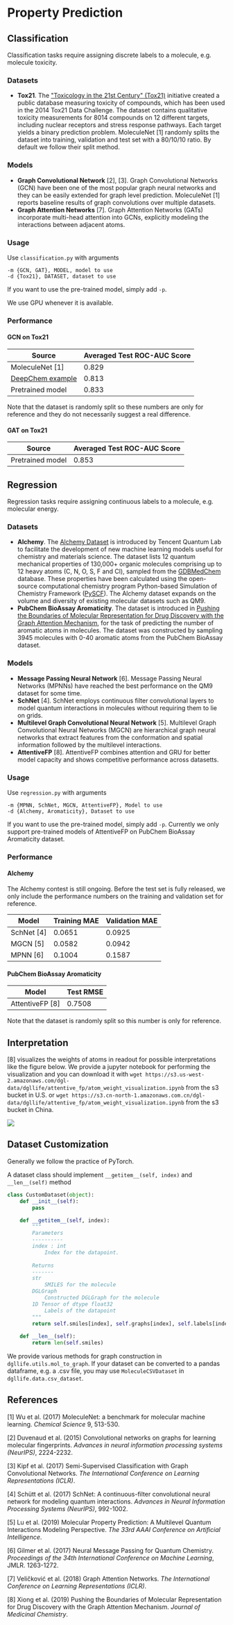 # Property Prediction

## Classification

Classification tasks require assigning discrete labels to a molecule, e.g. molecule toxicity.

### Datasets
- **Tox21**. The ["Toxicology in the 21st Century" (Tox21)](https://tripod.nih.gov/tox21/challenge/) initiative created
a public database measuring toxicity of compounds, which has been used in the 2014 Tox21 Data Challenge. The dataset
contains qualitative toxicity measurements for 8014 compounds on 12 different targets, including nuclear receptors and
stress response pathways. Each target yields a binary prediction problem. MoleculeNet [1] randomly splits the dataset
into training, validation and test set with a 80/10/10 ratio. By default we follow their split method.

### Models
- **Graph Convolutional Network** [2], [3]. Graph Convolutional Networks (GCN) have been one of the most popular graph neural
networks and they can be easily extended for graph level prediction. MoleculeNet [1] reports baseline results of graph
convolutions over multiple datasets.
- **Graph Attention Networks** [7]. Graph Attention Networks (GATs) incorporate multi-head attention into GCNs,
explicitly modeling the interactions between adjacent atoms.

### Usage

Use `classification.py` with arguments
```
-m {GCN, GAT}, MODEL, model to use
-d {Tox21}, DATASET, dataset to use
```

If you want to use the pre-trained model, simply add `-p`.

We use GPU whenever it is available.

### Performance

#### GCN on Tox21

| Source           | Averaged Test ROC-AUC Score |
| ---------------- | --------------------------- |
| MoleculeNet [1]  | 0.829                       |
| [DeepChem example](https://github.com/deepchem/deepchem/blob/master/examples/tox21/tox21_tensorgraph_graph_conv.py) | 0.813                  |
| Pretrained model | 0.833                       |

Note that the dataset is randomly split so these numbers are only for reference and they do not necessarily suggest
a real difference.

#### GAT on Tox21

| Source           | Averaged Test ROC-AUC Score |
| ---------------- | --------------------------- |
| Pretrained model | 0.853                       |

## Regression   

Regression tasks require assigning continuous labels to a molecule, e.g. molecular energy.

### Datasets  

- **Alchemy**. The [Alchemy Dataset](https://alchemy.tencent.com/) is introduced by Tencent Quantum Lab to facilitate the development of new 
machine learning models useful for chemistry and materials science. The dataset lists 12 quantum mechanical properties of 130,000+ organic 
molecules comprising up to 12 heavy atoms (C, N, O, S, F and Cl), sampled from the [GDBMedChem](http://gdb.unibe.ch/downloads/) database. 
These properties have been calculated using the open-source computational chemistry program Python-based Simulation of Chemistry Framework 
([PySCF](https://github.com/pyscf/pyscf)). The Alchemy dataset expands on the volume and diversity of existing molecular datasets such as QM9. 
- **PubChem BioAssay Aromaticity**. The dataset is introduced in 
[Pushing the Boundaries of Molecular Representation for Drug Discovery with the Graph Attention Mechanism](https://www.ncbi.nlm.nih.gov/pubmed/31408336), 
for the task of predicting the number of aromatic atoms in molecules. The dataset was constructed by sampling 3945 molecules with 0-40 aromatic atoms 
from the PubChem BioAssay dataset.

### Models  

- **Message Passing Neural Network** [6]. Message Passing Neural Networks (MPNNs) have reached the best performance on
the QM9 dataset for some time.
- **SchNet** [4]. SchNet employs continuous filter convolutional layers to model quantum interactions in molecules 
without requiring them to lie on grids.
- **Multilevel Graph Convolutional Neural Network** [5]. Multilevel Graph Convolutional Neural Networks (MGCN) are 
hierarchical graph neural networks that extract features from the conformation and spatial information followed by the
multilevel interactions.
- **AttentiveFP** [8]. AttentiveFP combines attention and GRU for better model capacity and shows competitive 
performance across datasetts.

### Usage

Use `regression.py` with arguments
```
-m {MPNN, SchNet, MGCN, AttentiveFP}, Model to use
-d {Alchemy, Aromaticity}, Dataset to use
```

If you want to use the pre-trained model, simply add `-p`. Currently we only support pre-trained models of AttentiveFP
on PubChem BioAssay Aromaticity dataset.

### Performance    

#### Alchemy

The Alchemy contest is still ongoing. Before the test set is fully released, we only include the performance numbers
on the training and validation set for reference.

| Model      | Training MAE | Validation MAE |  
| ---------- | ------------ | -------------- |
| SchNet [4] | 0.0651       | 0.0925         |
| MGCN [5]   | 0.0582       | 0.0942         |
| MPNN [6]   | 0.1004       | 0.1587         |

#### PubChem BioAssay Aromaticity

| Model           | Test RMSE |
| --------------- | --------- |
| AttentiveFP [8] | 0.7508    |

Note that the dataset is randomly split so this number is only for reference.

## Interpretation

[8] visualizes the weights of atoms in readout for possible interpretations like the figure below. 
We provide a jupyter notebook for performing the visualization and you can download it with 
`wget https://s3.us-west-2.amazonaws.com/dgl-data/dgllife/attentive_fp/atom_weight_visualization.ipynb` 
from the s3 bucket in U.S. or 
`wget https://s3.cn-north-1.amazonaws.com.cn/dgl-data/dgllife/attentive_fp/atom_weight_visualization.ipynb` 
from the s3 bucket in China.

![](https://s3.us-west-2.amazonaws.com/dgl-data/dgllife/attentive_fp_vis_example.png)

## Dataset Customization

Generally we follow the practice of PyTorch.

A dataset class should implement `__getitem__(self, index)` and `__len__(self)` method

```python
class CustomDataset(object):
    def __init__(self):
        pass

    def __getitem__(self, index):
        """
        Parameters
        ----------
        index : int
            Index for the datapoint.
        
        Returns
        -------
        str
            SMILES for the molecule
        DGLGraph
            Constructed DGLGraph for the molecule
        1D Tensor of dtype float32
            Labels of the datapoint
        """
        return self.smiles[index], self.graphs[index], self.labels[index]
    
    def __len__(self):
        return len(self.smiles)
```

We provide various methods for graph construction in `dgllife.utils.mol_to_graph`. If your dataset can 
be converted to a pandas dataframe, e.g. a .csv file, you may use `MoleculeCSVDataset` in 
`dgllife.data.csv_dataset`.

## References
[1] Wu et al. (2017) MoleculeNet: a benchmark for molecular machine learning. *Chemical Science* 9, 513-530.

[2] Duvenaud et al. (2015) Convolutional networks on graphs for learning molecular fingerprints. *Advances in neural 
information processing systems (NeurIPS)*, 2224-2232.

[3] Kipf et al. (2017) Semi-Supervised Classification with Graph Convolutional Networks.
*The International Conference on Learning Representations (ICLR)*.

[4] Schütt et al. (2017) SchNet: A continuous-filter convolutional neural network for modeling quantum interactions. 
*Advances in Neural Information Processing Systems (NeurIPS)*, 992-1002.

[5] Lu et al. (2019) Molecular Property Prediction: A Multilevel Quantum Interactions Modeling Perspective. 
*The 33rd AAAI Conference on Artificial Intelligence*. 

[6] Gilmer et al. (2017) Neural Message Passing for Quantum Chemistry. *Proceedings of the 34th International Conference on 
Machine Learning*, JMLR. 1263-1272.

[7] Veličković et al. (2018) Graph Attention Networks. 
*The International Conference on Learning Representations (ICLR)*. 

[8] Xiong et al. (2019) Pushing the Boundaries of Molecular Representation for Drug Discovery with the Graph 
Attention Mechanism. *Journal of Medicinal Chemistry*.
